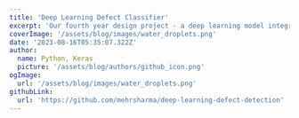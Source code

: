 ```yaml
---
title: 'Deep Learning Defect Classifier'
excerpt: 'Our fourth year design project - a deep learning model integrated with a mobile/web app that classifies the defect level of hydrophobic polymer insulators by analyzing water droplet patterns'
coverImage: '/assets/blog/images/water_droplets.png'
date: '2023-08-16T05:35:07.322Z'
author:
  name: Python, Keras
  picture: '/assets/blog/authors/github_icon.png'
ogImage:
  url: '/assets/blog/images/water_droplets.png'
githubLink: 
  url: 'https://github.com/mehrsharma/deep-learning-defect-detection'
---
```

